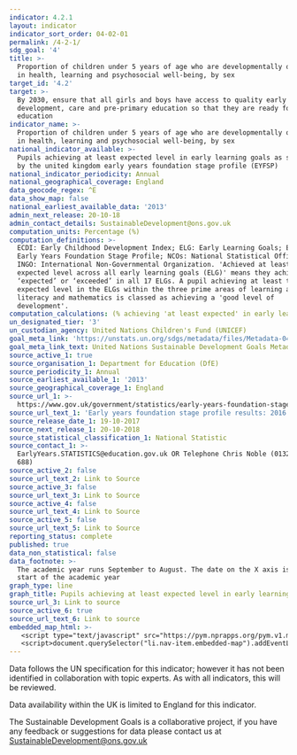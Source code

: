 ```yaml
---
indicator: 4.2.1
layout: indicator
indicator_sort_order: 04-02-01
permalink: /4-2-1/
sdg_goal: '4'
title: >-
  Proportion of children under 5 years of age who are developmentally on track
  in health, learning and psychosocial well-being, by sex
target_id: '4.2'
target: >-
  By 2030, ensure that all girls and boys have access to quality early childhood
  development, care and pre-primary education so that they are ready for primary
  education
indicator_name: >-
  Proportion of children under 5 years of age who are developmentally on track
  in health, learning and psychosocial well-being, by sex
national_indicator_available: >-
  Pupils achieving at least expected level in early learning goals as specified
  by the united kingdom early years foundation stage profile (EYFSP)
national_indicator_periodicity: Annual
national_geographical_coverage: England
data_geocode_regex: ^E
data_show_map: false
national_earliest_available_data: '2013'
admin_next_release: 20-10-18
admin_contact_details: SustainableDevelopment@ons.gov.uk
computation_units: Percentage (%)
computation_definitions: >-
  ECDI: Early Childhood Development Index; ELG: Early Learning Goals; EYFSP:
  Early Years Foundation Stage Profile; NCOs: National Statistical Offices;
  INGO: International Non-Governmental Organization. 'Achieved at least the
  expected level across all early learning goals (ELG)' means they achieved
  ‘expected’ or ‘exceeded’ in all 17 ELGs. A pupil achieving at least the
  expected level in the ELGs within the three prime areas of learning and within
  literacy and mathematics is classed as achieving a 'good level of
  development'.
computation_calculations: (% achieving 'at least expected' in early learning goals / Population)
un_designated_tier: '3'
un_custodian_agency: United Nations Children's Fund (UNICEF)
goal_meta_link: 'https://unstats.un.org/sdgs/metadata/files/Metadata-04-02-01.pdf'
goal_meta_link_text: United Nations Sustainable Development Goals Metadata (PDF 4.0 MB)
source_active_1: true
source_organisation_1: Department for Education (DfE)
source_periodicity_1: Annual
source_earliest_available_1: '2013'
source_geographical_coverage_1: England
source_url_1: >-
  https://www.gov.uk/government/statistics/early-years-foundation-stage-profile-results-2016-to-2017
source_url_text_1: 'Early years foundation stage profile results: 2016 to 2017'
source_release_date_1: 19-10-2017
source_next_release_1: 20-10-2018
source_statistical_classification_1: National Statistic
source_contact_1: >-
  EarlyYears.STATISTICS@education.gov.uk OR Telephone Chris Noble (01325 340
  688)
source_active_2: false
source_url_text_2: Link to Source
source_active_3: false
source_url_text_3: Link to Source
source_active_4: false
source_url_text_4: Link to Source
source_active_5: false
source_url_text_5: Link to Source
reporting_status: complete
published: true
data_non_statistical: false
data_footnote: >-
  The academic year runs September to August. The date on the X axis is the
  start of the academic year
graph_type: line
graph_title: Pupils achieving at least expected level in early learning goals
source_url_3: Link to source
source_active_6: true
source_url_text_6: Link to source
embedded_map_html: >-		
   <script type="text/javascript" src="https://pym.nprapps.org/pym.v1.min.js"></script>		
   <script>document.querySelector("li.nav-item.embedded-map").addEventListener("click",function(){ var pymParent = new pym.Parent('embeddedmapview', 'https://norric1admin.github.io/maptemplates/indicators/UK-4.2.1/map.html', {});})</script>
---
```

Data follows the UN specification for this indicator; however it has not been identified in collaboration with topic experts. As with all indicators, this will be reviewed.
  
Data availability within the UK is limited to England for this indicator.
  
The Sustainable Development Goals is a collaborative project, if you have any feedback or suggestions for data please contact us at <SustainableDevelopment@ons.gov.uk>
